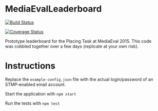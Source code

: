 # MediaEvalLeaderboard

[![Build Status](https://travis-ci.org/chauff/MediaEvalLeaderboard.svg?branch=master)](https://travis-ci.org/chauff/MediaEvalLeaderboard)

[![Coverage Status](https://coveralls.io/repos/chauff/MediaEvalLeaderboard/badge.svg?branch=master)](https://coveralls.io/r/chauff/MediaEvalLeaderboard?branch=master)

Prototype leaderboard for the Placing Task at MediaEval 2015. 
This code was cobbled together over a few days (replicate at your own risk).

# Instructions 
Replace the `example-config.json` file with the actual login/password of an STMP-enabled email account.

Start the application with `npm start`

Run the tests with `npm test`
